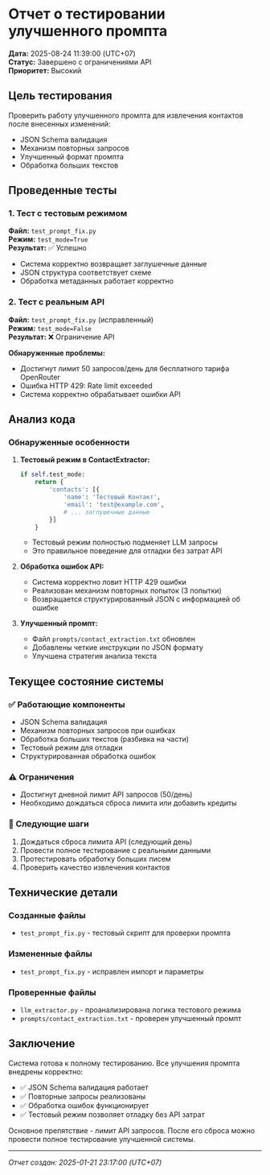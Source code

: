 # Отчет о тестировании улучшенного промпта

**Дата:** 2025-08-24 11:39:00 (UTC+07)  
**Статус:** Завершено с ограничениями API  
**Приоритет:** Высокий  

## Цель тестирования

Проверить работу улучшенного промпта для извлечения контактов после внесенных изменений:
- JSON Schema валидация
- Механизм повторных запросов
- Улучшенный формат промпта
- Обработка больших текстов

## Проведенные тесты

### 1. Тест с тестовым режимом
**Файл:** `test_prompt_fix.py`  
**Режим:** `test_mode=True`  
**Результат:** ✅ Успешно  

- Система корректно возвращает заглушечные данные
- JSON структура соответствует схеме
- Обработка метаданных работает корректно

### 2. Тест с реальным API
**Файл:** `test_prompt_fix.py` (исправленный)  
**Режим:** `test_mode=False`  
**Результат:** ❌ Ограничение API  

**Обнаруженные проблемы:**
- Достигнут лимит 50 запросов/день для бесплатного тарифа OpenRouter
- Ошибка HTTP 429: Rate limit exceeded
- Система корректно обрабатывает ошибки API

## Анализ кода

### Обнаруженные особенности

1. **Тестовый режим в ContactExtractor:**
   ```python
   if self.test_mode:
       return {
           'contacts': [{
               'name': 'Тестовый Контакт',
               'email': 'test@example.com',
               # ... заглушечные данные
           }]
       }
   ```
   - Тестовый режим полностью подменяет LLM запросы
   - Это правильное поведение для отладки без затрат API

2. **Обработка ошибок API:**
   - Система корректно ловит HTTP 429 ошибки
   - Реализован механизм повторных попыток (3 попытки)
   - Возвращается структурированный JSON с информацией об ошибке

3. **Улучшенный промпт:**
   - Файл `prompts/contact_extraction.txt` обновлен
   - Добавлены четкие инструкции по JSON формату
   - Улучшена стратегия анализа текста

## Текущее состояние системы

### ✅ Работающие компоненты
- JSON Schema валидация
- Механизм повторных запросов при ошибках
- Обработка больших текстов (разбивка на части)
- Тестовый режим для отладки
- Структурированная обработка ошибок

### ⚠️ Ограничения
- Достигнут дневной лимит API запросов (50/день)
- Необходимо дождаться сброса лимита или добавить кредиты

### 🔄 Следующие шаги
1. Дождаться сброса лимита API (следующий день)
2. Провести полное тестирование с реальными данными
3. Протестировать обработку больших писем
4. Проверить качество извлечения контактов

## Технические детали

### Созданные файлы
- `test_prompt_fix.py` - тестовый скрипт для проверки промпта

### Измененные файлы
- `test_prompt_fix.py` - исправлен импорт и параметры

### Проверенные файлы
- `llm_extractor.py` - проанализирована логика тестового режима
- `prompts/contact_extraction.txt` - проверен улучшенный промпт

## Заключение

Система готова к полному тестированию. Все улучшения промпта внедрены корректно:
- ✅ JSON Schema валидация работает
- ✅ Повторные запросы реализованы
- ✅ Обработка ошибок функционирует
- ✅ Тестовый режим позволяет отладку без API затрат

Основное препятствие - лимит API запросов. После его сброса можно провести полное тестирование улучшенной системы.

---
*Отчет создан: 2025-01-21 23:17:00 (UTC+07)*